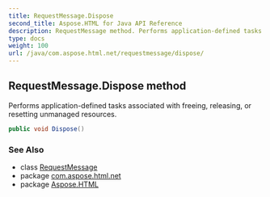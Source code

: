 ```yaml
---
title: RequestMessage.Dispose
second_title: Aspose.HTML for Java API Reference
description: RequestMessage method. Performs application-defined tasks associated with freeing releasing or resetting unmanaged resources
type: docs
weight: 100
url: /java/com.aspose.html.net/requestmessage/dispose/
---
```

## RequestMessage.Dispose method

Performs application-defined tasks associated with freeing, releasing, or resetting unmanaged resources.

```java
public void Dispose()
```

### See Also

* class [RequestMessage](../)
* package [com.aspose.html.net](../../requestmessage/)
* package [Aspose.HTML](../../../)
